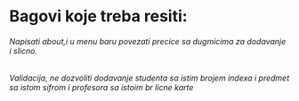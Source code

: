 ﻿# Bagovi koje treba resiti:

###### Napisati about,i u menu baru povezati precice sa dugmicima za dodavanje i slicno.
###### Validacija, ne dozvoliti dodavanje studenta sa istim brojem indexa i predmet sa istom sifrom i profesora sa istoim br licne karte 